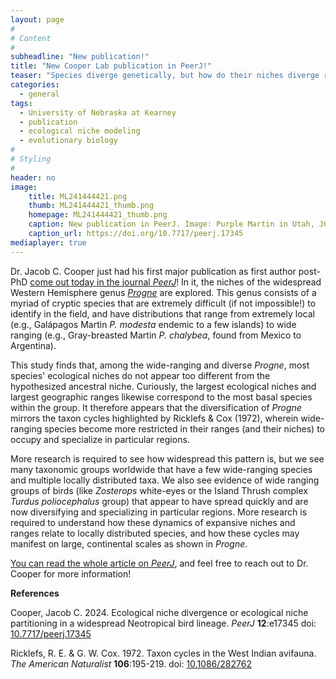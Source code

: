 ```yaml
---
layout: page
#
# Content
#
subheadline: "New publication!"
title: "New Cooper Lab publication in PeerJ!"
teaser: "Species diverge genetically, but how do their niches diverge relative to each other?"
categories:
  - general
tags:
  - University of Nebraska at Kearney
  - publication
  - ecological niche modeling
  - evolutionary biology
#
# Styling
#
header: no
image:
    title: ML241444421.png
    thumb: ML241444421_thumb.png
    homepage: ML241444421_thumb.png
    caption: New publication in PeerJ. Image: Purple Martin in Utah, JC Cooper.
    caption_url: https://doi.org/10.7717/peerj.17345
mediaplayer: true
---
```


Dr. Jacob C. Cooper just had his first major publication as first author post-PhD [come out today in the journal *PeerJ*](https://doi.org/10.7717/peerj.17345)! In it, the niches of the widespread Western Hemisphere genus *[Progne](https://en.wikipedia.org/wiki/Progne)* are explored. This genus consists of a myriad of cryptic species that are extremely difficult (if not impossible!) to identify in the field, and have distributions that range from extremely local (e.g., Galápagos Martin *P. modesta* endemic to a few islands) to wide ranging (e.g., Gray-breasted Martin *P. chalybea*, found from Mexico to Argentina).

This study finds that, among the wide-ranging and diverse *Progne*, most species' ecological niches do not appear too different from the hypothesized ancestral niche. Curiously, the largest ecological niches and largest geographic ranges likewise correspond to the most basal species within the group. It therefore appears that the diversification of *Progne* mirrors the taxon cycles highlighted by Ricklefs & Cox (1972), wherein wide-ranging species become more restricted in their ranges (and their niches) to occupy and specialize in particular regions.

More research is required to see how widespread this pattern is, but we see many taxonomic groups worldwide that have a few wide-ranging species and multiple locally distributed taxa. We also see evidence of wide ranging groups of birds (like *Zosterops* white-eyes or the Island Thrush complex *Turdus poliocephalus* group) that appear to have spread quickly and are now diversifying and specializing in particular regions. More research is required to understand how these dynamics of expansive niches and ranges relate to locally distributed species, and how these cycles may manifest on large, continental scales as shown in *Progne*.

[You can read the whole article on *PeerJ*](https://doi.org/10.7717/peerj.17345), and feel free to reach out to Dr. Cooper for more information!

**References**

Cooper, Jacob C. 2024. Ecological niche divergence or ecological niche partitioning in a widespread Neotropical bird lineage. *PeerJ* **12**:e17345 doi: [10.7717/peerj.17345](https://doi.org/10.7717/peerj.17345)

Ricklefs, R. E. & G. W. Cox. 1972. Taxon cycles in the West Indian avifauna. *The American Naturalist* **106**:195-219. doi: [10.1086/282762](https://doi.org/10.1086/282762)